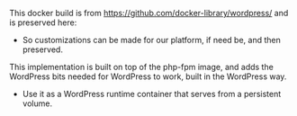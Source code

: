 This docker build is from https://github.com/docker-library/wordpress/ and is preserved here:
* So customizations can be made for our platform, if need be, and then preserved. 

This implementation is built on top of the php-fpm image, and adds the WordPress bits needed for WordPress to work, built in the WordPress way.
* Use it as a WordPress runtime container that serves from a persistent volume.
